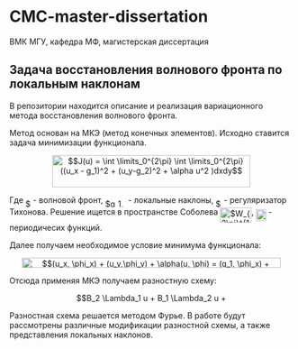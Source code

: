 # CMC-master-dissertation
ВМК МГУ, кафедра МФ, магистерская диссертация
## Задача восстановления волнового фронта по локальным наклонам

В репозитории находится описание и реализация вариационного
метода восстановления волнового фронта.

Метод основан на МКЭ (метод конечных элементов). Исходно ставится задача минимизации функционала.

<p align="center"><img alt="$$J(u) = \int \limits_0^{2\pi} \int \limits_0^{2\pi} ((u_x - g_1)^2 + (u_y-g_2)^2 + \alpha u^2 )dxdy$$" src="svgs/753f18a4bd90e90c9e89e695d8bda139.svg" align="middle" width="351.8418651pt" height="57.3884685pt"/></p>

Где <img alt="$u$" src="svgs/6dbb78540bd76da3f1625782d42d6d16.svg" align="middle" width="9.4102734pt" height="14.1552444pt"/> - волновой фронт, <img alt="$g_1, g_2$" src="svgs/b46b024eed36ef94110b91fd37f95289.svg" align="middle" width="36.9140541pt" height="14.1552444pt"/> - локальные наклоны, <img alt="$\alpha$" src="svgs/c745b9b57c145ec5577b82542b2df546.svg" align="middle" width="10.57650495pt" height="14.1552444pt"/> - регуляризатор Тихонова.
Решение ищется в пространстве Соболева  <img alt="$W_{2\pi}^{1}(\Omega)$" src="svgs/296f10f4481e13785e18eefa3129932b.svg" align="middle" width="55.65716475pt" height="26.7617526pt"/>, <img alt="$2 \pi$" src="svgs/70f9064f0ff73b7e521f0c1563932b2f.svg" align="middle" width="18.17931555pt" height="21.1872144pt"/> - периодичесих функций.

Далее получаем необходимое условие минимума функционала:

<p align="center"><img alt="$$(u_x, \phi_x) + (u_y,\phi_y) + \alpha(u, \phi) = (g_1, \phi_x) + (g_2, \phi_y),\;\;\forall\phi \in W_{2\pi}^{1}(\Omega)$$" src="svgs/bf8372c9b9142f5706f67e769b54611e.svg" align="middle" width="460.5045885pt" height="18.9059673pt"/></p>

Отсюда применяя МКЭ получаем разностную схему:

<p align="center"><img alt="$$B_2 \Lambda_1 u + B_1 \Lambda_2 u + \alpha B_1 B_2 u = F(g_1,g_2)$$" src="svgs/a088ea13200752a2d02eff39f9374a45.svg" align="middle" width="281.23510635pt" height="16.438356pt"/></p>

Разностная схема решается методом Фурье. В работе будут рассмотрены различные модификации разностной схемы, а также представления локальных наклонов.